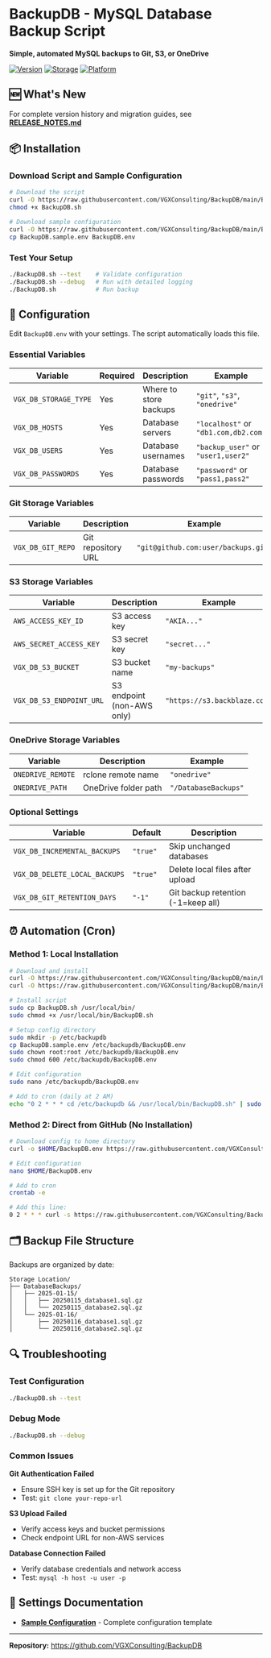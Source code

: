 # BackupDB - MySQL Database Backup Script

**Simple, automated MySQL backups to Git, S3, or OneDrive**

[![Version](https://img.shields.io/badge/version-6.7-blue.svg)](RELEASE_NOTES.md)
[![Storage](https://img.shields.io/badge/storage-Git%20%7C%20S3%20%7C%20OneDrive-green.svg)](#storage-backends)
[![Platform](https://img.shields.io/badge/platform-macOS%20%7C%20Linux-lightgrey.svg)](#supported-platforms)



## 🆕 What's New

For complete version history and migration guides, see **[RELEASE_NOTES.md](RELEASE_NOTES.md)**

## 📦 Installation

### Download Script and Sample Configuration
```bash
# Download the script
curl -O https://raw.githubusercontent.com/VGXConsulting/BackupDB/main/BackupDB.sh
chmod +x BackupDB.sh

# Download sample configuration
curl -O https://raw.githubusercontent.com/VGXConsulting/BackupDB/main/BackupDB.sample.env
cp BackupDB.sample.env BackupDB.env
```

### Test Your Setup
```bash
./BackupDB.sh --test    # Validate configuration
./BackupDB.sh --debug   # Run with detailed logging
./BackupDB.sh           # Run backup
```

## 🔧 Configuration

Edit `BackupDB.env` with your settings. The script automatically loads this file.

### Essential Variables

| Variable | Required | Description | Example |
|----------|----------|-------------|---------|
| `VGX_DB_STORAGE_TYPE` | Yes | Where to store backups | `"git"`, `"s3"`, `"onedrive"` |
| `VGX_DB_HOSTS` | Yes | Database servers | `"localhost"` or `"db1.com,db2.com"` |
| `VGX_DB_USERS` | Yes | Database usernames | `"backup_user"` or `"user1,user2"` |
| `VGX_DB_PASSWORDS` | Yes | Database passwords | `"password"` or `"pass1,pass2"` |

### Git Storage Variables
| Variable | Description | Example |
|----------|-------------|---------|
| `VGX_DB_GIT_REPO` | Git repository URL | `"git@github.com:user/backups.git"` |

### S3 Storage Variables  
| Variable | Description | Example |
|----------|-------------|---------|
| `AWS_ACCESS_KEY_ID` | S3 access key | `"AKIA..."` |
| `AWS_SECRET_ACCESS_KEY` | S3 secret key | `"secret..."` |
| `VGX_DB_S3_BUCKET` | S3 bucket name | `"my-backups"` |
| `VGX_DB_S3_ENDPOINT_URL` | S3 endpoint (non-AWS only) | `"https://s3.backblaze.com"` |

### OneDrive Storage Variables
| Variable | Description | Example |
|----------|-------------|---------|
| `ONEDRIVE_REMOTE` | rclone remote name | `"onedrive"` |
| `ONEDRIVE_PATH` | OneDrive folder path | `"/DatabaseBackups"` |

### Optional Settings
| Variable | Default | Description |
|----------|---------|-------------|
| `VGX_DB_INCREMENTAL_BACKUPS` | `"true"` | Skip unchanged databases |
| `VGX_DB_DELETE_LOCAL_BACKUPS` | `"true"` | Delete local files after upload |
| `VGX_DB_GIT_RETENTION_DAYS` | `"-1"` | Git backup retention (-1=keep all) |

## ⏰ Automation (Cron)

### Method 1: Local Installation
```bash
# Download and install
curl -O https://raw.githubusercontent.com/VGXConsulting/BackupDB/main/BackupDB.sh
curl -O https://raw.githubusercontent.com/VGXConsulting/BackupDB/main/BackupDB.sample.env

# Install script
sudo cp BackupDB.sh /usr/local/bin/
sudo chmod +x /usr/local/bin/BackupDB.sh

# Setup config directory
sudo mkdir -p /etc/backupdb
cp BackupDB.sample.env /etc/backupdb/BackupDB.env
sudo chown root:root /etc/backupdb/BackupDB.env
sudo chmod 600 /etc/backupdb/BackupDB.env

# Edit configuration
sudo nano /etc/backupdb/BackupDB.env

# Add to cron (daily at 2 AM)
echo "0 2 * * * cd /etc/backupdb && /usr/local/bin/BackupDB.sh" | sudo crontab -
```

### Method 2: Direct from GitHub (No Installation)
```bash
# Download config to home directory
curl -o $HOME/BackupDB.env https://raw.githubusercontent.com/VGXConsulting/BackupDB/main/BackupDB.sample.env

# Edit configuration
nano $HOME/BackupDB.env

# Add to cron
crontab -e

# Add this line:
0 2 * * * curl -s https://raw.githubusercontent.com/VGXConsulting/BackupDB/main/BackupDB.sh | /bin/bash
```

## 🗂️ Backup File Structure

Backups are organized by date:
```
Storage Location/
├── DatabaseBackups/
│   ├── 2025-01-15/
│   │   ├── 20250115_database1.sql.gz
│   │   └── 20250115_database2.sql.gz
│   └── 2025-01-16/
│       ├── 20250116_database1.sql.gz
│       └── 20250116_database2.sql.gz
```

## 🔍 Troubleshooting

### Test Configuration
```bash
./BackupDB.sh --test
```

### Debug Mode
```bash
./BackupDB.sh --debug
```

### Common Issues

**Git Authentication Failed**
- Ensure SSH key is set up for the Git repository
- Test: `git clone your-repo-url`

**S3 Upload Failed**  
- Verify access keys and bucket permissions
- Check endpoint URL for non-AWS services

**Database Connection Failed**
- Verify database credentials and network access
- Test: `mysql -h host -u user -p`

## 📖 Settings Documentation

- **[Sample Configuration](BackupDB.sample.env)** - Complete configuration template

---

**Repository:** https://github.com/VGXConsulting/BackupDB